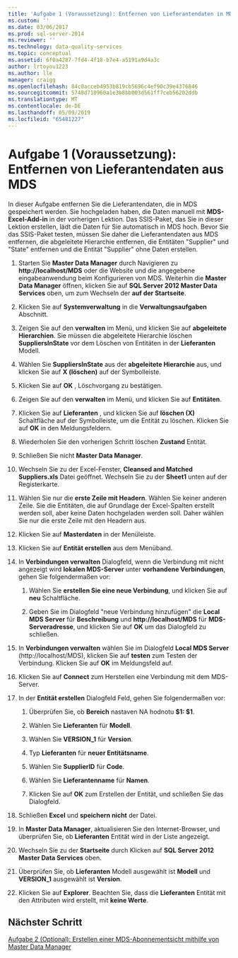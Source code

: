 ```yaml
---
title: 'Aufgabe 1 (Voraussetzung): Entfernen von Lieferantendaten in MDS | Microsoft-Dokumentation'
ms.custom: ''
ms.date: 03/06/2017
ms.prod: sql-server-2014
ms.reviewer: ''
ms.technology: data-quality-services
ms.topic: conceptual
ms.assetid: 6f0a4287-7fd4-4f18-b7e4-a5191a9d4a3c
author: lrtoyou1223
ms.author: lle
manager: craigg
ms.openlocfilehash: 84c0acceb4953b819cb5696c4ef90c39e4376846
ms.sourcegitcommit: 5748d710960a1e3b8bb003d561ff7ceb56202ddb
ms.translationtype: MT
ms.contentlocale: de-DE
ms.lasthandoff: 05/09/2019
ms.locfileid: "65481227"
---
```

# <a name="task-1-prerequisite-removing-supplier-data-in-mds"></a>Aufgabe 1 (Voraussetzung): Entfernen von Lieferantendaten aus MDS
  In dieser Aufgabe entfernen Sie die Lieferantendaten, die in MDS gespeichert werden. Sie hochgeladen haben, die Daten manuell mit **MDS-Excel-Add-in** in der vorherigen Lektion. Das SSIS-Paket, das Sie in dieser Lektion erstellen, lädt die Daten für Sie automatisch in MDS hoch. Bevor Sie das SSIS-Paket testen, müssen Sie daher die Lieferantendaten aus MDS entfernen, die abgeleitete Hierarchie entfernen, die Entitäten "Supplier" und "State" entfernen und die Entität "Supplier" ohne Daten erstellen.  
  
1.  Starten Sie **Master Data Manager** durch Navigieren zu **http://localhost/MDS** oder die Website und die angegebene eingabeanwendung beim Konfigurieren von MDS. Weiterhin die **Master Data Manager** öffnen, klicken Sie auf **SQL Server 2012 Master Data Services** oben, um zum Wechseln der **auf der Startseite**.  
  
2.  Klicken Sie auf **Systemverwaltung** in die **Verwaltungsaufgaben** Abschnitt.  
  
3.  Zeigen Sie auf den **verwalten** im Menü, und klicken Sie auf **abgeleitete Hierarchien**. Sie müssen die abgeleitete Hierarchie löschen **SuppliersInState** vor dem Löschen von Entitäten in der **Lieferanten** Modell.  
  
4.  Wählen Sie **SuppliersInState** aus der **abgeleitete Hierarchie** aus, und klicken Sie auf **X (löschen)** auf der Symbolleiste.  
  
5.  Klicken Sie auf **OK** , Löschvorgang zu bestätigen.  
  
6.  Zeigen Sie auf den **verwalten** im Menü, und klicken Sie auf **Entitäten**.  
  
7.  Klicken Sie auf **Lieferanten** , und klicken Sie auf **löschen (X)** Schaltfläche auf der Symbolleiste, um die Entität zu löschen. Klicken Sie auf **OK** in den Meldungsfeldern.  
  
8.  Wiederholen Sie den vorherigen Schritt löschen **Zustand** Entität.  
  
9. Schließen Sie nicht **Master Data Manager**.  
  
10. Wechseln Sie zu der Excel-Fenster, **Cleansed and Matched Suppliers.xls** Datei geöffnet. Wechseln Sie zu der **Sheet1** unten auf der Registerkarte.  
  
11. Wählen Sie nur die **erste Zeile mit Headern**. Wählen Sie keiner anderen Zeile. Sie die Entitäten, die auf Grundlage der Excel-Spalten erstellt werden soll, aber keine Daten hochgeladen werden soll. Daher wählen Sie nur die erste Zeile mit den Headern aus.  
  
12. Klicken Sie auf **Masterdaten** in der Menüleiste.  
  
13. Klicken Sie auf **Entität erstellen** aus dem Menüband.  
  
14. In **Verbindungen verwalten** Dialogfeld, wenn die Verbindung mit nicht angezeigt wird **lokalen MDS-Server** unter **vorhandene Verbindungen**, gehen Sie folgendermaßen vor:  
  
    1.  Wählen Sie **erstellen Sie eine neue Verbindung**, und klicken Sie auf **neu** Schaltfläche.  
  
    2.  Geben Sie im Dialogfeld "neue Verbindung hinzufügen" die **Local MDS Server** für **Beschreibung** und **http://localhost/MDS** für **MDS-Serveradresse**, und klicken Sie auf **OK** um das Dialogfeld zu schließen.  
  
15. In **Verbindungen verwalten** wählen Sie im Dialogfeld **Local MDS Server** (http://localhost/MDS), klicken Sie auf **testen** zum Testen der Verbindung. Klicken Sie auf **OK** im Meldungsfeld auf.  
  
16. Klicken Sie auf **Connect** zum Herstellen eine Verbindung mit dem MDS-Server.  
  
17. In der **Entität erstellen** Dialogfeld Feld, gehen Sie folgendermaßen vor:  
  
    1.  Überprüfen Sie, ob **Bereich** nastaven NA hodnotu **$1: $1**.  
  
    2.  Wählen Sie **Lieferanten** für **Modell**.  
  
    3.  Wählen Sie **VERSION_1** für **Version**.  
  
    4.  Typ **Lieferanten** für **neuer Entitätsname**.  
  
    5.  Wählen Sie **SupplierID** für **Code**.  
  
    6.  Wählen Sie **Lieferantenname** für **Namen**.  
  
    7.  Klicken Sie auf **OK** zum Erstellen der Entität, und schließen Sie das Dialogfeld.  
  
18. Schließen **Excel** und **speichern nicht** der Datei.  
  
19. In **Master Data Manager**, aktualisieren Sie den Internet-Browser, und überprüfen Sie, ob **Lieferanten** Entität wird in der Liste angezeigt.  
  
20. Wechseln Sie zu der **Startseite** durch Klicken auf **SQL Server 2012 Master Data Services** oben.  
  
21. Überprüfen Sie, ob **Lieferanten** Modell ausgewählt ist **Modell** und **VERSION_1** ausgewählt ist **Version**.  
  
22. Klicken Sie auf **Explorer**. Beachten Sie, dass die **Lieferanten** Entität mit den Attributen wird erstellt, mit **keine Werte**.  
  
## <a name="next-step"></a>Nächster Schritt  
 [Aufgabe 2 &#40;Optional&#41;: Erstellen einer MDS-Abonnementsicht mithilfe von Master Data Manager](../../2014/tutorials/task-2-optional-creating-a-mds-subscription-view-using-master-data-manager.md)  
  
  
